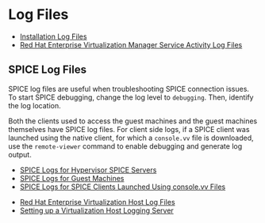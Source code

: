 # Log Files

* [Installation Log Files](Installation_Log_Files)
* [Red Hat Enterprise Virtualization Manager Service Activity Log Files](Red_Hat_Enterprise_Virtualization_Manager_Service_Activity_Log_Files)

## SPICE Log Files

SPICE log files are useful when troubleshooting SPICE connection issues. To start SPICE debugging, change the log level to `debugging`. Then, identify the log location.

Both the clients used to access the guest machines and the guest machines themselves have SPICE log files. For client side logs, if a SPICE client was launched using the native client, for which a `console.vv` file is downloaded, use the `remote-viewer` command to enable debugging and generate log output.

* [SPICE Logs for Hypervisor SPICE Servers](SPICE_Logs_for_Hypervisor_SPICE_Servers)
* [SPICE Logs for Guest Machines](SPICE_Logs_for_Guest_Machines)
* [SPICE Logs for SPICE Clients Launched Using console.vv Files](SPICE_Logs_for_SPICE_Clients_Launched_Using_console.vv_Files)

<!-- end ## section -->

* [Red Hat Enterprise Virtualization Host Log Files](Red_Hat_Enterprise_Virtualization_Host_Log_Files1)
* [Setting up a Virtualization Host Logging Server](Setting_up_a_Virtualization_Host_Logging_Server)
